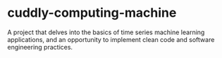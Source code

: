 # cuddly-computing-machine
A project that delves into the basics of time series machine learning applications, and an opportunity to implement clean code and software engineering practices.
